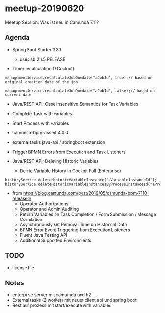 # meetup-20190620

Meetup Session: Was ist neu in Camunda 7.11?


## Agenda



* Spring Boot Starter 3.3.1
  * uses sb 2.1.5.RELEASE


* Timer recalculation (+Cockpit)

```
managementService.recalculateJobDuedate("aJobId", true);// based on original creation date of the job

managementService.recalculateJobDuedate("aJobId", false);// based on current date
```

* Java/REST API: Case Insensitive Semantics for Task Variables

* Complete Task with variables
* Start Process with variables

* camunda-bpm-assert 4.0.0

* external tasks java-api / springboot extension

* Trigger BPMN Errors from Execution and Task Listeners
* Java/REST API: Deleting Historic Variables
  * Delete Variable History in Cockpit Full (Enterprise)


```
historyService.deleteHistoricVariableInstance("aVariableInstanceId");
historyService.deleteHistoricVariableInstancesByProcessInstanceId("aProcessInstanceId");
```


* from https://blog.camunda.com/post/2019/05/camunda-bpm-7110-released/ 
  * Operator Authorizations
  * Operator and Admin Auditing
  * Return Variables on Task Completion / Form Submission / Message Correlation
  * Asynchronously set Removal Time on Historical Data
  * BPMN Error Event Triggering from Execution Listeners
  * Fluent Java Testing API
  * Additional Supported Environments



## TODO

* license file




## Notes


* enterprise server mit camumda und h2
* External tasks (2 worker) mit neuer client api und spring boot
* Rest auf prozess mit start/execute with variables



